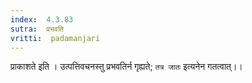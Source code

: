 ```yaml
---
index:  4.3.83
sutra:  प्रभवति
vritti:  padamanjari
---
```


प्राकाशते इति । उत्पत्तिवचनस्तु प्रभवतिर्न गृह्यते; `तत्र जातः` इत्यनेन गतत्वात्।।
